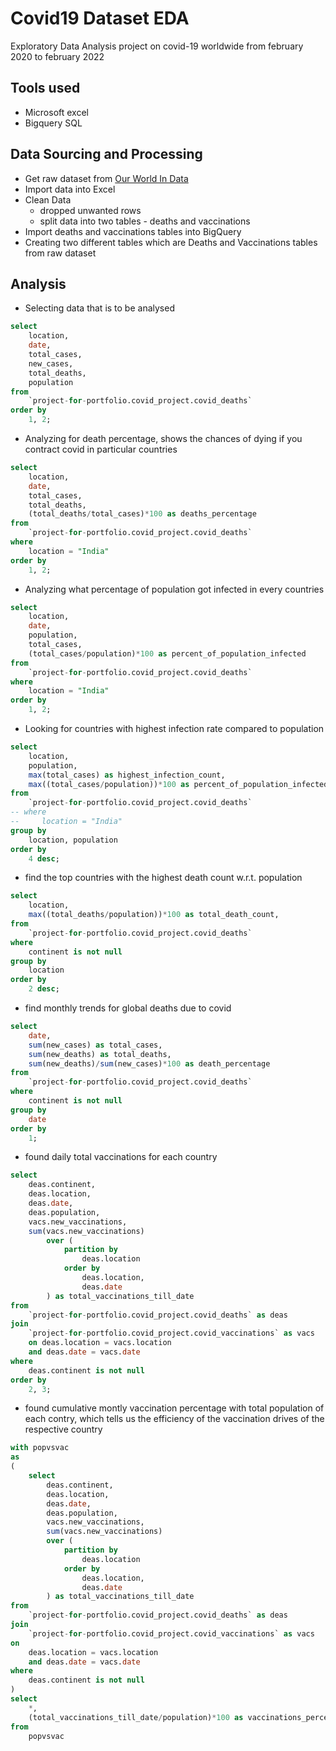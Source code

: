 # Covid19 Dataset EDA
Exploratory Data Analysis project on covid-19 worldwide from february 2020 to february 2022

## Tools used
- Microsoft excel
- Bigquery SQL

## Data Sourcing and Processing
- Get raw dataset from [Our World In Data](https://ourworldindata.org/covid-cases)
- Import data into Excel
- Clean Data
  - dropped unwanted rows
  - split data into two tables - deaths and vaccinations
- Import deaths and vaccinations tables into BigQuery
- Creating two different tables which are Deaths and Vaccinations tables from raw dataset

## Analysis

- Selecting data that is to be analysed
``` sql
select
    location,
    date,
    total_cases,
    new_cases,
    total_deaths,
    population
from
    `project-for-portfolio.covid_project.covid_deaths`
order by
    1, 2;
```

- Analyzing for death percentage, shows the chances of dying if you contract covid in particular countries
```sql
select
    location,
    date,
    total_cases,
    total_deaths,
    (total_deaths/total_cases)*100 as deaths_percentage
from
    `project-for-portfolio.covid_project.covid_deaths`
where
    location = "India"
order by
    1, 2;
```

- Analyzing what percentage of population got infected in every countries
```sql
select
    location,
    date,
    population,
    total_cases,
    (total_cases/population)*100 as percent_of_population_infected
from
    `project-for-portfolio.covid_project.covid_deaths`
where
    location = "India"
order by
    1, 2;
```

- Looking for countries with highest infection rate compared to population
```sql
select
    location, 
    population,
    max(total_cases) as highest_infection_count,
    max((total_cases/population))*100 as percent_of_population_infected
from
    `project-for-portfolio.covid_project.covid_deaths`
-- where
--     location = "India"
group by
    location, population
order by
    4 desc;
```
- find the top countries with the highest death count w.r.t. population
```sql
select
    location,
    max((total_deaths/population))*100 as total_death_count,
from
    `project-for-portfolio.covid_project.covid_deaths`
where
    continent is not null
group by
    location
order by
    2 desc; 
```
- find monthly trends for global deaths due to covid
```sql
select
    date,
    sum(new_cases) as total_cases,
    sum(new_deaths) as total_deaths,
    sum(new_deaths)/sum(new_cases)*100 as death_percentage
from
    `project-for-portfolio.covid_project.covid_deaths`
where
    continent is not null
group by
    date
order by
    1;
```
- found daily total vaccinations for each country
```sql
select
    deas.continent,
    deas.location,
    deas.date,
    deas.population,
    vacs.new_vaccinations,
    sum(vacs.new_vaccinations)
        over (
            partition by
                deas.location
            order by
                deas.location,
                deas.date
        ) as total_vaccinations_till_date
from
    `project-for-portfolio.covid_project.covid_deaths` as deas
join
    `project-for-portfolio.covid_project.covid_vaccinations` as vacs
    on deas.location = vacs.location
    and deas.date = vacs.date
where
    deas.continent is not null
order by
    2, 3;
```
- found cumulative montly vaccination percentage with total population of each contry, which tells us the efficiency of the vaccination drives of the respective country
```sql
with popvsvac
as
(
    select
        deas.continent,
        deas.location,
        deas.date,
        deas.population,
        vacs.new_vaccinations,
        sum(vacs.new_vaccinations)
        over (
            partition by
                deas.location
            order by
                deas.location,
                deas.date
        ) as total_vaccinations_till_date
from
    `project-for-portfolio.covid_project.covid_deaths` as deas
join
    `project-for-portfolio.covid_project.covid_vaccinations` as vacs
on 
    deas.location = vacs.location
    and deas.date = vacs.date
where
    deas.continent is not null
)
select
    *,
    (total_vaccinations_till_date/population)*100 as vaccinations_percentage
from
    popvsvac
```
